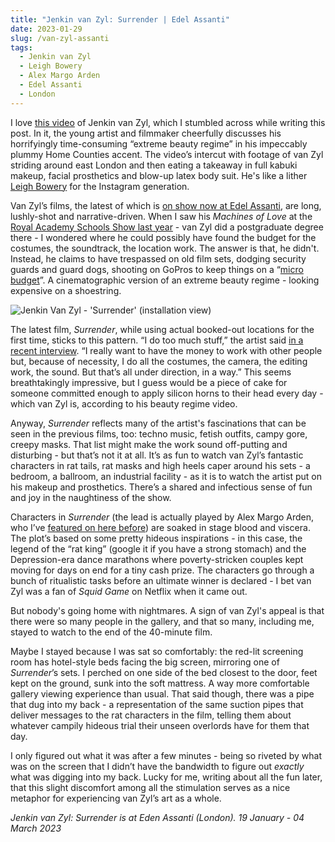 ```yaml
---
title: "Jenkin van Zyl: Surrender | Edel Assanti"
date: 2023-01-29
slug: /van-zyl-assanti
tags:
  - Jenkin van Zyl
  - Leigh Bowery
  - Alex Margo Arden
  - Edel Assanti
  - London
---
```


I love [this video](https://www.youtube.com/watch?v=msuXu-uAJ5U) of Jenkin van Zyl, which I stumbled across while writing this post. In it, the young artist and filmmaker cheerfully discusses his horrifyingly time-consuming “extreme beauty regime” in his impeccably plummy Home Counties accent. The video’s intercut with footage of van Zyl striding around east London and then eating a takeaway in full kabuki makeup, facial prosthetics and blow-up latex body suit. He's like a lither [Leigh Bowery](https://www.youtube.com/watch?v=om0MrCOXPcE) for the Instagram generation.

Van Zyl’s films, the latest of which is [on show now at Edel Assanti](https://edelassanti.com/exhibitions/113-jenkin-van-zyl-surrender/), are long, lushly-shot and narrative-driven. When I saw his *Machines of Love* at the [Royal Academy Schools Show last year](https://www.royalacademy.org.uk/article/ra-schools-show-2021) - van Zyl did a postgraduate degree there - I wondered where he could possibly have found the budget for the costumes, the soundtrack, the location work. The answer is that, he didn't. Instead, he claims to have trespassed on old film sets, dodging security guards and guard dogs, shooting on GoPros to keep things on a “[micro budget](https://edelassanti.com/news/472/)”. A cinematographic version of an extreme beauty regime - looking expensive on a shoestring.

![Jenkin Van Zyl - 'Surrender' (installation view)](/van-zyl-assanti-1.jpeg)

The latest film, *Surrender*, while using actual booked-out locations for the first time, sticks to this pattern. “I do too much stuff,” the artist said [in a recent interview](https://www.studiointernational.com/index.php/jenkin-van-zyl-interview-the-world-has-ended-many-times-over). “I really want to have the money to work with other people but, because of necessity, I do all the costumes, the camera, the editing work, the sound. But that’s all under direction, in a way.” This seems breathtakingly impressive, but I guess would be a piece of cake for someone committed enough to apply silicon horns to their head every day - which van Zyl is, according to his beauty regime video.

Anyway, *Surrender* reflects many of the artist's fascinations that can be seen in the previous films, too: techno music, fetish outfits, campy gore, creepy masks. That list might make the work sound off-putting and disturbing - but that’s not it at all. It’s as fun to watch van Zyl’s fantastic characters in rat tails, rat masks and high heels caper around his sets - a bedroom, a ballroom, an industrial facility - as it is to watch the artist put on his makeup and prosthetics. There’s a shared and infectious sense of fun and joy in the naughtiness of the show.

Characters in *Surrender* (the lead is actually played by Alex Margo Arden, who I’ve [featured on here before](/arden-frederick)) are soaked in stage blood and viscera. The plot’s based on some pretty hideous inspirations - in this case, the legend of the “rat king” (google it if you have a strong stomach) and the Depression-era dance marathons where poverty-stricken couples kept moving for days on end for a tiny cash prize. The characters go through a bunch of ritualistic tasks before an ultimate winner is declared - I bet van Zyl was a fan of *Squid Game* on Netflix when it came out. 

But nobody's going home with nightmares. A sign of van Zyl's appeal is that there were so many people in the gallery, and that so many, including me, stayed to watch to the end of the 40-minute film.

Maybe I stayed because I was sat so comfortably: the red-lit screening room has hotel-style beds facing the big screen, mirroring one of *Surrender*’s sets. I perched on one side of the bed closest to the door, feet kept on the ground, sunk into the soft mattress. A way more comfortable gallery viewing experience than usual. That said though, there was a pipe that dug into my back - a representation of the same suction pipes that deliver messages to the rat characters in the film, telling them about whatever campily hideous trial their unseen overlords have for them that day.

I only figured out what it was after a few minutes - being so riveted by what was on the screen that I didn’t have the bandwidth to figure out *exactly* what was digging into my back. Lucky for me, writing about all the fun later, that this slight discomfort among all the stimulation serves as a nice metaphor for experiencing van Zyl’s art as a whole.

*Jenkin van Zyl: Surrender is at Eden Assanti (London). 19 January - 04 March 2023*

